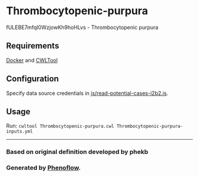 # Thrombocytopenic-purpura

fULEBE7mfqI0WzjowKh9hoHLvs - Thrombocytopenic purpura

## Requirements

[Docker](https://docs.docker.com/install/) and [CWLTool](https://github.com/common-workflow-language/cwltool#install)

## Configuration

Specify data source credentials in [js/read-potential-cases-i2b2.js](js/read-potential-cases-i2b2.js).

## Usage

Run: `cwltool Thrombocytopenic-purpura.cwl Thrombocytopenic-purpura-inputs.yml`

***

### Based on original definition developed by phekb
### Generated by [Phenoflow](https://kclhi.org/phenoflow).
